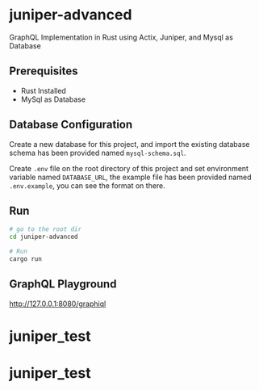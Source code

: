 # juniper-advanced

GraphQL Implementation in Rust using Actix, Juniper, and Mysql as Database

## Prerequisites

- Rust Installed
- MySql as Database

## Database Configuration

Create a new database for this project, and import the existing database schema has been provided named ```mysql-schema.sql```.

Create ```.env``` file on the root directory of this project and set environment variable named ```DATABASE_URL```, the example file has been provided named ```.env.example```, you can see the format on there.

## Run

```sh
# go to the root dir
cd juniper-advanced

# Run
cargo run
```

## GraphQL Playground

<http://127.0.0.1:8080/graphiql>
# juniper_test
# juniper_test
